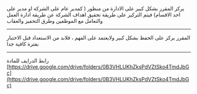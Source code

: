 يركز المقرر بشكل كبير على الادارة من منظور ( كمدير عام على الشركة او مدير على احد الاقسام) فيتم التركيز على طريقة تحقيق
اهداف الشركة عن طريقة ادارة العمل والتعامل مع الموظفين وطرق التحفيز والعقاب

---
المقرر يركز على الحفظ بشكل كبير ولايعتمد على الفهم ، فلابد من الاستعداد قبل الاختبار بفترة كافية جدا

---
رابط الدرايف للمادة
[https://drive.google.com/drive/folders/0B3VHLUKhZksPdVZtSko4TmdJbGc](https://drive.google.com/drive/folders/0B3VHLUKhZksPdVZtSko4TmdJbGc)
